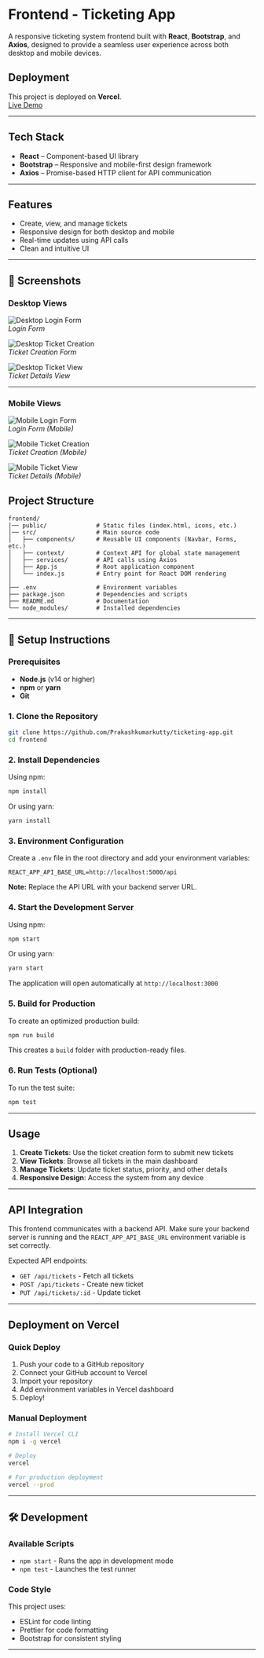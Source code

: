 # Frontend - Ticketing App
A responsive ticketing system frontend built with **React**, **Bootstrap**, and **Axios**, designed to provide a seamless user experience across both desktop and mobile devices.

##  Deployment
This project is deployed on **Vercel**.  
[Live Demo](https://ticketing-frontend-hazel.vercel.app/)  

---

##  Tech Stack
- **React** – Component-based UI library
- **Bootstrap** – Responsive and mobile-first design framework
- **Axios** – Promise-based HTTP client for API communication

---

##  Features
- Create, view, and manage tickets
- Responsive design for both desktop and mobile
- Real-time updates using API calls
- Clean and intuitive UI

---

## 📸 Screenshots

###  Desktop Views
![Desktop Login Form](./screenshots/Login-Desktop.jpeg)  
*Login Form*  

![Desktop Ticket Creation](./screenshots/Create-ticket-desktop.jpeg)  
*Ticket Creation Form*  

![Desktop Ticket View](./screenshots/View-ticket-desktop.jpeg)  
*Ticket Details View*  

---

### Mobile Views
![Mobile Login Form](./screenshots/Login-Mobile.jpeg)  
*Login Form (Mobile)*  

![Mobile Ticket Creation](./screenshots/Create-ticket-mobile.jpeg)  
*Ticket Creation (Mobile)*  

![Mobile Ticket View](./screenshots/View-ticket-mobile.jpeg)  
*Ticket Details (Mobile)* 

##  Project Structure
```
frontend/
│── public/              # Static files (index.html, icons, etc.)
│── src/                 # Main source code
│   ├── components/      # Reusable UI components (Navbar, Forms, etc.)
│   ├── context/         # Context API for global state management
│   ├── services/        # API calls using Axios
│   ├── App.js           # Root application component
│   └── index.js         # Entry point for React DOM rendering
│
├── .env                 # Environment variables
├── package.json         # Dependencies and scripts
├── README.md            # Documentation
└── node_modules/        # Installed dependencies
```

---

## 🔧 Setup Instructions

### Prerequisites
- **Node.js** (v14 or higher)
- **npm** or **yarn**
- **Git**

### 1. Clone the Repository
```bash
git clone https://github.com/Prakashkumarkutty/ticketing-app.git
cd frontend
```

### 2. Install Dependencies
Using npm:
```bash
npm install
```

Or using yarn:
```bash
yarn install
```

### 3. Environment Configuration
Create a `.env` file in the root directory and add your environment variables:
```env
REACT_APP_API_BASE_URL=http://localhost:5000/api
```

**Note:** Replace the API URL with your backend server URL.

### 4. Start the Development Server
Using npm:
```bash
npm start
```

Or using yarn:
```bash
yarn start
```

The application will open automatically at `http://localhost:3000`

### 5. Build for Production
To create an optimized production build:
```bash
npm run build
```

This creates a `build` folder with production-ready files.

### 6. Run Tests (Optional)
To run the test suite:
```bash
npm test
```

---

## Usage
1. **Create Tickets**: Use the ticket creation form to submit new tickets
2. **View Tickets**: Browse all tickets in the main dashboard
3. **Manage Tickets**: Update ticket status, priority, and other details
4. **Responsive Design**: Access the system from any device

---

## API Integration
This frontend communicates with a backend API. Make sure your backend server is running and the `REACT_APP_API_BASE_URL` environment variable is set correctly.

Expected API endpoints:
- `GET /api/tickets` - Fetch all tickets
- `POST /api/tickets` - Create new ticket
- `PUT /api/tickets/:id` - Update ticket

---

##  Deployment on Vercel

### Quick Deploy
1. Push your code to a GitHub repository
2. Connect your GitHub account to Vercel
3. Import your repository
4. Add environment variables in Vercel dashboard
5. Deploy!

### Manual Deployment
```bash
# Install Vercel CLI
npm i -g vercel

# Deploy
vercel

# For production deployment
vercel --prod
```

---

## 🛠️ Development

### Available Scripts
- `npm start` - Runs the app in development mode
- `npm test` - Launches the test runner


### Code Style
This project uses:
- ESLint for code linting
- Prettier for code formatting
- Bootstrap for consistent styling

---

